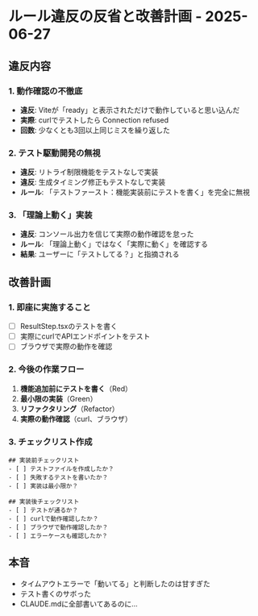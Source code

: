 # ルール違反の反省と改善計画 - 2025-06-27

## 違反内容

### 1. 動作確認の不徹底
- **違反**: Viteが「ready」と表示されただけで動作していると思い込んだ
- **実際**: curlでテストしたら Connection refused
- **回数**: 少なくとも3回以上同じミスを繰り返した

### 2. テスト駆動開発の無視
- **違反**: リトライ制限機能をテストなしで実装
- **違反**: 生成タイミング修正もテストなしで実装
- **ルール**: 「テストファースト：機能実装前にテストを書く」を完全に無視

### 3. 「理論上動く」実装
- **違反**: コンソール出力を信じて実際の動作確認を怠った
- **ルール**: 「理論上動く」ではなく「実際に動く」を確認する
- **結果**: ユーザーに「テストしてる？」と指摘される

## 改善計画

### 1. 即座に実施すること
- [ ] ResultStep.tsxのテストを書く
- [ ] 実際にcurlでAPIエンドポイントをテスト
- [ ] ブラウザで実際の動作を確認

### 2. 今後の作業フロー
1. **機能追加前にテストを書く**（Red）
2. **最小限の実装**（Green）
3. **リファクタリング**（Refactor）
4. **実際の動作確認**（curl、ブラウザ）

### 3. チェックリスト作成
```
## 実装前チェックリスト
- [ ] テストファイルを作成したか？
- [ ] 失敗するテストを書いたか？
- [ ] 実装は最小限か？

## 実装後チェックリスト
- [ ] テストが通るか？
- [ ] curlで動作確認したか？
- [ ] ブラウザで動作確認したか？
- [ ] エラーケースも確認したか？
```

## 本音
- タイムアウトエラーで「動いてる」と判断したのは甘すぎた
- テスト書くのサボった
- CLAUDE.mdに全部書いてあるのに...